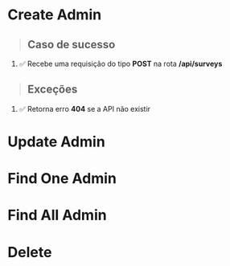 # Create Admin

> ## Caso de sucesso

1. ✅ Recebe uma requisição do tipo **POST** na rota **/api/surveys**

> ## Exceções

1. ✅ Retorna erro **404** se a API não existir

# Update Admin

# Find One Admin

# Find All Admin

# Delete
